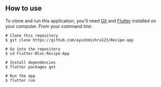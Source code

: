 ## How to use

To clone and run this application, you'll need [Git](https://git-scm.com/downloads) and [Flutter](https://flutter.dev/docs/get-started/install) installed on your computer. From your command line:

```
# Clone this repository
$ git clone https://github.com/ayushmishra123/Recipe-app

# Go into the repository
$ cd Flutter-Bloc-Recipe-App

# Install dependencies
$ flutter packages get

# Run the app
$ flutter run
```

